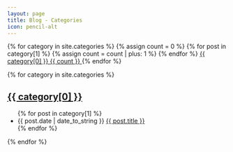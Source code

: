 ```yaml
---
layout: page
title: Blog - Categories
icon: pencil-alt
---
```


<div style="display: inline;">
    {% for category in site.categories %}
    {% assign count = 0 %}
    {% for post in category[1] %}
    {% assign count = count | plus: 1 %}
    {% endfor %}
    <a href="#{{ category[0] | slugify: 'pretty' }}" class="category">
        <span class="category-content">{{ category[0] }}</span>
        <span class="category-count">{{ count }}</span>
    </a>
    {% endfor %}
</div>

{% for category in site.categories %}
<h2 id="{{ category[0] | slugify: 'pretty' }}">
    <a href="#{{ category[0] | slugify: 'pretty' }}" class="post-category">{{ category[0] }}</a>
</h2>
<ul class="category-list">
    {% for post in category[1] %}
    <li>
        <span class="category-date">{{ post.date | date_to_string }}</span>
        <a class="category-title" href="{{ site.baseurl }}{{ post.url }}">
            {{ post.title }}
        </a>
    </li>
    {% endfor %}
</ul>
{% endfor %}

